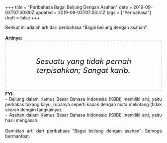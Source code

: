 +++
title = "Peribahasa Bagai Beliung Dengan Asahan"
date = 2019-09-03T07:00:00Z
updated = 2019-09-03T07:03:41Z
tags = ["Peribahasa"]
draft = false
+++

<div dir="ltr" style="text-align: left;" trbidi="on"><div style="text-align: justify;">Berikut ini adalah arti dari peribahasa “Bagai beliung dengan asahan”.</div><br /><div style="text-align: justify;"><b>Artinya:</b></div><div style="border: 2px dashed #ddd; font-size: 24px; height: auto; margin: 0 auto; padding: 50px; text-align: center; width: auto;"><i>Sesuatu yang tidak pernah terpisahkan; Sangat karib.</i></div><div style="text-align: justify;"><b>FYI:</b><br />- Beliung dalam Kamus Besar Bahasa Indonesia (KBBI) memiliki arti, yaitu perkakas tukang kayu, rupanya seperti kapak dengan mata melintang (tidak searah dengan tangkainya).<br />- Asahan dalam Kamus Besar Bahasa Indonesia (KBBI) memiliki arti, yaitu hasil mengasah.<br /><br /></div><div style="text-align: justify;">Demikian arti dari peribahasa "Bagai beliung dengan asahan". Semoga bermanfaat.</div></div>
